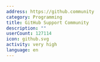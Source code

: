 ```yaml
---
address: https://github.community
category: Programming
title: GitHub Support Community
description: ""
userCount: 127114
icon: github.svg
activity: very high
language: en
---
```

